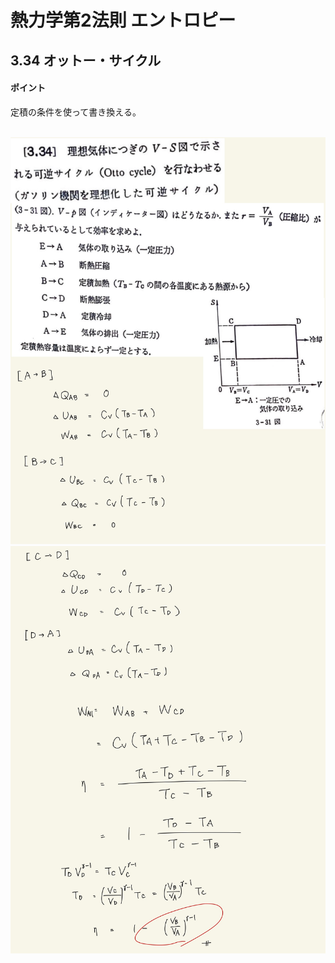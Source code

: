 <script type="text/javascript" async src="https://cdnjs.cloudflare.com/ajax/libs/mathjax/2.7.7/MathJax.js?config=TeX-MML-AM_CHTML">


</script>

<script type="text/x-mathjax-config">
 MathJax.Hub.Config({
 tex2jax: {
 inlineMath: [['$', '$'] ],
 displayMath: [ ['$$','$$'], ["\\[","\\]"] ]
 }
 });
</script>

# 熱力学第2法則 エントロピー
## 3.34 オットー・サイクル

#### ポイント

定積の条件を使って書き換える。
<br>
<br>

<img width="600" alt="Harashima-100" src="./images/Harashima-100.jpg">
<img width="600" alt="Harashima-101" src="./images/Harashima-101.jpg">